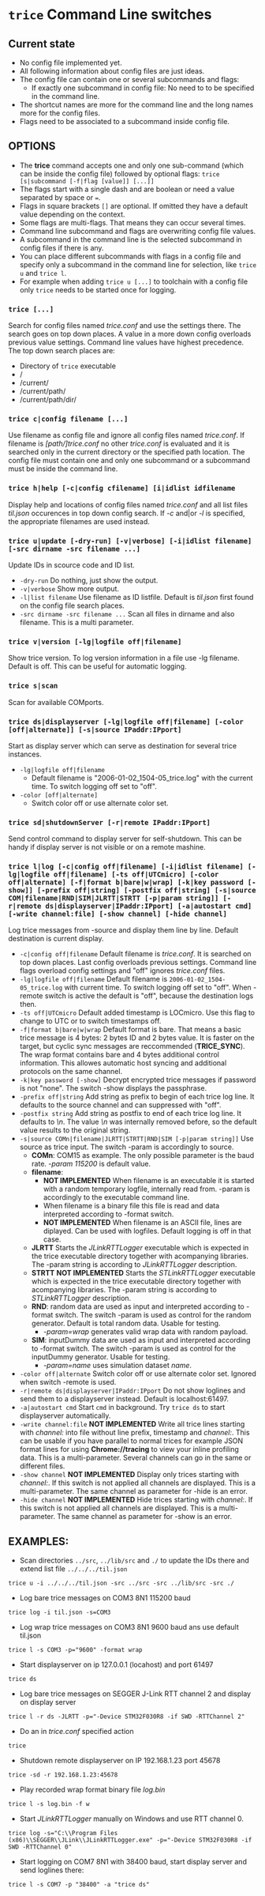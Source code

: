 
# `trice` Command Line switches
## Current state
- No config file implemented yet.
- All following information about config files are just ideas.
- The config file can contain one or several subcommands and flags:
  - If exactly one subcommand in config file: No need to to be specified in the command line.
- The shortcut names are more for the command line and the long names more for the config files.
- Flags need to be associated to a subcommand inside config file.

## OPTIONS
- The **trice** command accepts one and only one sub-command (which can be inside the config file) followed by optional flags: `trice [s|subcommand [-f|flag [value]] [...]]`
- The flags start with a single dash and are boolean or need a value separated by space or `=`. 
- Flags in square brackets `[]` are optional. If omitted they have a default value depending on the context.
- Some flags are multi-flags. That means they can occur several times.
- Command line subcommand and flags are overwriting config file values.
- A subcommand in the command line is the selected subcommand in config files if there is any.
- You can place different subcommands with flags in a config file and specify only a subcommand in the command line for selection, like `trice u` and `trice l`.
-  For example when adding `trice u [...]` to toolchain with a config file only `trice` needs to be started once for logging.

### `trice [...]`
Search for config files named *trice.conf* and use the settings there. The search goes on top down places. A value in a more down config overloads previous value settings. Command line values have highest precedence. The top down search places are:
- Directory of `trice` executable
- /
- /current/
- /current/path/
- /current/path/dir/

### `trice c|config filename [...]`
Use filename as config file and ignore all config files named *trice.conf*. If filename is *[path/]trice.conf* no other *trice.conf* is evaluated and it is searched only in the current directory or the specified path location. The config file must contain one and only one subcommand or a subcommand must be inside the command line.

### `trice h|help [-c|config cfilename] [i|idlist idfilename`
Display help and locations of config files named *trice.conf* and all list files *til.json* occurences in top down config search. If *-c* and|or *-l* is specified, the appropriate filenames are used instead.

### `trice u|update [-dry-run] [-v|verbose] [-i|idlist filename] [-src dirname -src filename ...]`
Update IDs in scource code and ID list.
- `-dry-run` Do nothing, just show the output.
- `-v|verbose` Show more output.
- `-l|list filename` Use filename as ID listfile. Default is *til.json* first found on the config file search places.
- `-src dirname -src filename ...` Scan all files in dirname and also filename. This is a multi parameter.

###  `trice v|version [-lg|logfile off|filename]`
Show trice version. To log version information in a file use -lg filename. Default is off. This can be useful for automatic logging.

### `trice s|scan`
Scan for available COMports.

### `trice ds|displayserver [-lg|logfile off|filename] [-color [off|alternate]] [-s|source IPaddr:IPport]`
Start as display server which can serve as destination for several trice instances.
- `-lg|logfile off|filename`
    - Default filename is "2006-01-02_1504-05_trice.log" with the current time. To switch logging off set to "off".
- `-color [off|alternate]`
  - Switch color off or use alternate color set.

### `trice sd|shutdownServer [-r|remote IPaddr:IPport]`
Send control command to display server for self-shutdown.
This can be handy if display server is not visible or on a remote mashine.

### `trice l|log [-c|config off|filename] [-i|idlist filename] [-lg|logfile off|filename] [-ts off|UTCmicro] [-color off|alternate] [-f|format b|bare|w|wrap] [-k|key password [-show]] [-prefix off|string] [-postfix off|string] [-s|source COM|filename|RND|SIM|JLRTT|STRTT [-p|param string]] [-r|remote ds|displayserver|IPaddr:IPport] [-a|autostart cmd] [-write channel:file] [-show channel] [-hide channel]`
Log trice messages from -source and display them line by line. Default destination is current display.
- `-c|config off|filename` Default filename is *trice.conf*. It is searched on top down places. Last config overloads previous settings. Command line flags overload config settings and "off" ignores *trice.conf* files.
- `-lg|logfile off|filename` Default filename is `2006-01-02_1504-05_trice.log` with current time. To switch logging off set to "off". When -remote switch is active the default is "off", because the destination logs then.
- `-ts off|UTCmicro` Default added timestamp is LOCmicro. Use this flag to change to UTC or to switch timestamps off.
- `-f|format b|bare|w|wrap` Default format is bare. That means a basic trice message is 4 bytes: 2 bytes ID and 2 bytes value. It is faster on the target, but cyclic sync messages are reccommended (**TRICE_SYNC**). The wrap format contains bare and 4 bytes additional control information. This allowes automatic host syncing and additional protocols on the same channel.
- `-k|key password [-show]` Decrypt encrypted trice messages if password is not "none". The switch -show displays the passphrase.
- `-prefix off|string` Add string as prefix to begin of each trice log line. It defaults to the source channel and can suppressed with "off".
- `-postfix string` Add string as postfix to end of each trice log line. It defaults to *\n*. The value *\n* was internally removed before, so the default value results to the original string.
- `-s|source COMn|filename|JLRTT|STRTT|RND|SIM [-p|param string]]` Use source as trice input. The switch -param is accordingly to source.
  - **COMn**: COM15 as example. The only possible parameter is the baud rate. *-param 115200* is default value.
  - **filename**: 
    - **NOT IMPLEMENTED** When filename is an executable it is started with a random temporary logfile, internally read from. -param is accordingly to the executable command line.
    - When filename is a binary file this file is read and data interpreted according to -format switch.
    - **NOT IMPLEMENTED** When filename is an ASCII file, lines are diplayed. Can be used with logfiles. Default logging is off in that case.
  - **JLRTT** Starts the *JLinkRTTLogger* executable which is expected in the trice executable directory together with acompanying libraries. The -param string is according to *JLinkRTTLogger* description.
  - **STRTT** **NOT IMPLEMENTED** Starts the *STLinkRTTLogger* executable which is expected in the trice executable directory together with acompanying libraries. The -param string is according to *STLinkRTTLogger* description.
  - **RND**: random data are used as input and interpreted according to -format switch. The switch -param is used as control for the random generator. Default is total random data. Usable for testing.
    - *-param=wrap* generates valid wrap data with random payload. 
  - **SIM**: inputDummy data are used as input and interpreted according to -format switch. The switch -param is used as control for the inputDummy generator. Usable for testing.
    - *-param=name* uses simulation dataset *name*. 
- `-color off|alternate` Switch color off or use alternate color set. Ignored when switch -remote is used.
- `-r|remote ds|displayserver|IPaddr:IPport` Do not show loglines and send them to a displayserver instead. Default is localhost:61497.
- `-a|autostart cmd` Start `cmd` in background. Try `trice ds` to start displayserver automatically.
- `-write channel:file` **NOT IMPLEMENTED** Write all trice lines starting with *channel:* into file without line prefix, timestamp and *channel:*. This can be usable if you have parallel to normal trices for example JSON format lines for using **Chrome://tracing** to view your inline profiling data. This is a multi-parameter. Several channels can go in the same or different files.
- `-show channel` **NOT IMPLEMENTED** Display only trices starting with *channel:*. If this switch is not applied all channels are displayed. This is a multi-parameter. The same channel as parameter for -hide is an error.
- `-hide channel` **NOT IMPLEMENTED** Hide trices starting with *channel:*. If this switch is not applied all channels are displayed. This is a multi-parameter. The same channel as parameter for -show is an error.
## EXAMPLES:
- Scan directories `../src`, `../lib/src` and `./` to update the IDs there and extend list file `../../../til.json`
```
trice u -i ../../../til.json -src ../src -src ../lib/src -src ./
```
- Log bare trice messages on COM3 8N1 115200 baud
```
trice log -i til.json -s=COM3
```
- Log wrap trice messages on COM3 8N1 9600 baud ans use default til.json
```
trice l -s COM3 -p="9600" -format wrap
```
- Start displayserver on ip 127.0.0.1 (locahost) and port 61497
```
trice ds
```
- Log bare trice messages on SEGGER J-Link RTT channel 2 and display on display server
```
trice l -r ds -JLRTT -p="-Device STM32F030R8 -if SWD -RTTChannel 2"
```
- Do an in *trice.conf* specified action
```
trice
```
- Shutdown remote displayserver on IP 192.168.1.23 port 45678
```
trice -sd -r 192.168.1.23:45678
```
- Play recorded wrap format binary file *log.bin* 
```
trice l -s log.bin -f w
```
- Start *JLinkRTTLogger* manually on Windows and use RTT channel 0. 
```
trice log -s="C:\\Program Files (x86)\\SEGGER\\JLink\\JLinkRTTLogger.exe" -p="-Device STM32F030R8 -if SWD -RTTChannel 0" 
```
- Start logging on COM7 8N1 with 38400 baud, start display server and send loglines there:
```
trice l -s COM7 -p "38400" -a "trice ds"
```
